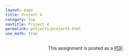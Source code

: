 ```yaml
---
layout: page
title: Project 4
category: top
navtitle: Project 4
permalink: projects/project4.html
use_math: true
---
```

<center>

This assignment is posted as a <a href="hw-pendulum.pdf">PDF</a>.

</center>
